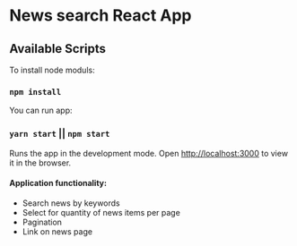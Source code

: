 # News search React App

## Available Scripts

To install node moduls:
### `npm install`

You can run app:
### `yarn start` || `npm start`

Runs the app in the development mode.
Open [http://localhost:3000](http://localhost:3000) to view it in the browser.


#### Application functionality:
  - Search news by keywords
  - Select for quantity of news items per page
  - Pagination
  - Link on news page

 
